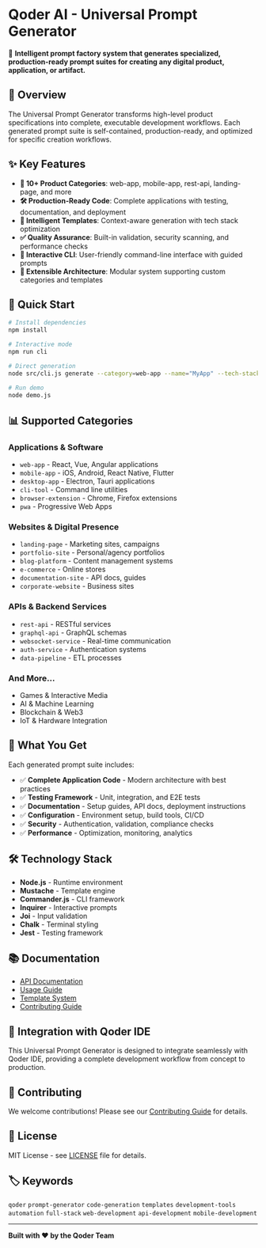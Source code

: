# Qoder AI - Universal Prompt Generator

🚀 **Intelligent prompt factory system that generates specialized, production-ready prompt suites for creating any digital product, application, or artifact.**

## 🎯 Overview

The Universal Prompt Generator transforms high-level product specifications into complete, executable development workflows. Each generated prompt suite is self-contained, production-ready, and optimized for specific creation workflows.

## ✨ Key Features

- **🎨 10+ Product Categories**: web-app, mobile-app, rest-api, landing-page, and more
- **🛠 Production-Ready Code**: Complete applications with testing, documentation, and deployment
- **🔧 Intelligent Templates**: Context-aware generation with tech stack optimization
- **✅ Quality Assurance**: Built-in validation, security scanning, and performance checks
- **📱 Interactive CLI**: User-friendly command-line interface with guided prompts
- **🔌 Extensible Architecture**: Modular system supporting custom categories and templates

## 🚀 Quick Start

```bash
# Install dependencies
npm install

# Interactive mode
npm run cli

# Direct generation
node src/cli.js generate --category=web-app --name="MyApp" --tech-stack="React,TypeScript"

# Run demo
node demo.js
```

## 📊 Supported Categories

### Applications & Software
- `web-app` - React, Vue, Angular applications
- `mobile-app` - iOS, Android, React Native, Flutter
- `desktop-app` - Electron, Tauri applications
- `cli-tool` - Command line utilities
- `browser-extension` - Chrome, Firefox extensions
- `pwa` - Progressive Web Apps

### Websites & Digital Presence
- `landing-page` - Marketing sites, campaigns
- `portfolio-site` - Personal/agency portfolios
- `blog-platform` - Content management systems
- `e-commerce` - Online stores
- `documentation-site` - API docs, guides
- `corporate-website` - Business sites

### APIs & Backend Services
- `rest-api` - RESTful services
- `graphql-api` - GraphQL schemas
- `websocket-service` - Real-time communication
- `auth-service` - Authentication systems
- `data-pipeline` - ETL processes

### And More...
- Games & Interactive Media
- AI & Machine Learning
- Blockchain & Web3
- IoT & Hardware Integration

## 🎯 What You Get

Each generated prompt suite includes:

- ✅ **Complete Application Code** - Modern architecture with best practices
- ✅ **Testing Framework** - Unit, integration, and E2E tests
- ✅ **Documentation** - Setup guides, API docs, deployment instructions
- ✅ **Configuration** - Environment setup, build tools, CI/CD
- ✅ **Security** - Authentication, validation, compliance checks
- ✅ **Performance** - Optimization, monitoring, analytics

## 🛠 Technology Stack

- **Node.js** - Runtime environment
- **Mustache** - Template engine
- **Commander.js** - CLI framework
- **Inquirer** - Interactive prompts
- **Joi** - Input validation
- **Chalk** - Terminal styling
- **Jest** - Testing framework

## 📚 Documentation

- [API Documentation](./docs/API.md)
- [Usage Guide](./README.md)
- [Template System](./docs/templates.md)
- [Contributing Guide](./CONTRIBUTING.md)

## 🎨 Integration with Qoder IDE

This Universal Prompt Generator is designed to integrate seamlessly with Qoder IDE, providing a complete development workflow from concept to production.

## 🤝 Contributing

We welcome contributions! Please see our [Contributing Guide](./CONTRIBUTING.md) for details.

## 📄 License

MIT License - see [LICENSE](./LICENSE) file for details.

## 🏷 Keywords

`qoder` `prompt-generator` `code-generation` `templates` `development-tools` `automation` `full-stack` `web-development` `api-development` `mobile-development`

---

**Built with ❤️ by the Qoder Team**